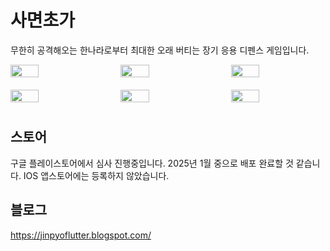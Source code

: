 # 사면초가
무한히 공격해오는 한나라로부터 최대한 오래 버티는 장기 응용 디펜스 게임입니다.
 
 <div style="display: flex; flex-wrap: wrap; justify-content: space-between; gap: 10px;">

  <img src="https://github.com/user-attachments/assets/5468ab70-b9a9-4bf6-97dc-b1a1b23464e1" width="30%" style="margin-bottom: 10px;">
  <img src="https://github.com/user-attachments/assets/d3fac3bb-3fda-4686-936e-938daf33e90f" width="30%" style="margin-bottom: 10px;">
  <img src="https://github.com/user-attachments/assets/68b1477d-b9fa-4562-b945-483b65cad256" width="30%" style="margin-bottom: 10px;">

  <img src="https://github.com/user-attachments/assets/7cee782d-8c84-4722-acb1-f8e423441d9f" width="30%" style="margin-bottom: 10px;">
  <img src="https://github.com/user-attachments/assets/0deb4ef2-2556-4152-b4bf-667760fe2bf6" width="30%" style="margin-bottom: 10px;">
  <img src="https://github.com/user-attachments/assets/1aa30836-e58e-4ffc-b158-2c3501413d36" width="30%" style="margin-bottom: 10px;">

</div>

## 스토어
구글 플레이스토어에서 심사 진행중입니다. 2025년 1월 중으로 배포 완료할 것 같습니다. IOS 앱스토어에는 등록하지 않았습니다.

## 블로그
https://jinpyoflutter.blogspot.com/
